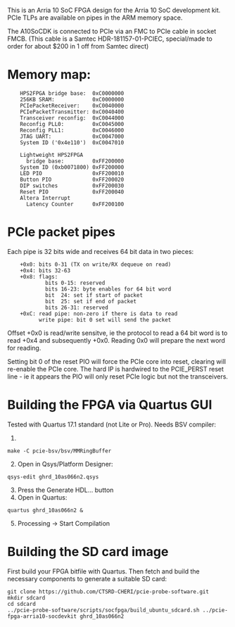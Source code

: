 This is an Arria 10 SoC FPGA design for the Arria 10 SoC development kit.
PCIe TLPs are available on pipes in the ARM memory space.

The A10SoCDK is connected to PCIe via an FMC to PCIe cable in socket FMCB. 
(This cable is a Samtec HDR-181157-01-PCIEC, special/made to order for about
$200 in 1 off from Samtec direct)

# Memory map:

```
    HPS2FPGA bridge base:  0xC0000000
    256KB SRAM:            0xC0000000
    PCIePacketReceiver:    0xC0040000
    PCIePacketTransmitter: 0xC0040400
    Transceiver reconfig:  0xC0044000
    Reconfig PLL0:         0xC0045000
    Reconfig PLL1:         0xC0046000
    JTAG UART:             0xC0047000
    System ID ('0x4e110')  0xC0047010

    Lightweight HPS2FPGA
      bridge base:         0xFF200000
    System ID (0xb0071800) 0xFF200000
    LED PIO                0xFF200010
    Button PIO             0xFF200020
    DIP switches           0xFF200030
    Reset PIO              0xFF200040
    Altera Interrupt
      Latency Counter      0xFF200100
```

# PCIe packet pipes

Each pipe is 32 bits wide and receives 64 bit data in two pieces:

```
    +0x0: bits 0-31 (TX on write/RX dequeue on read)
    +0x4: bits 32-63
    +0x8: flags:
            bits 0-15: reserved
            bits 16-23: byte enables for 64 bit word
            bit  24: set if start of packet
            bit  25: set if end of packet
            bits 26-31: reserved
    +0xC: read pipe: non-zero if there is data to read
          write pipe: bit 0 set will send the packet
```

Offset +0x0 is read/write sensitve, ie the protocol to read a 64 bit word
is to read +0x4 and subsequently +0x0.  Reading 0x0 will prepare the next
word for reading.

Setting bit 0 of the reset PIO will force the PCIe core into reset, clearing
will re-enable the PCIe core.  The hard IP is hardwired to the PCIE_PERST
reset line - ie it appears the PIO will only reset PCIe logic but not the
transceivers.

# Building the FPGA via Quartus GUI

Tested with Quartus 17.1 standard (not Lite or Pro).  Needs BSV compiler:

1. 
```
make -C pcie-bsv/bsv/MMRingBuffer
```
2. Open in Qsys/Platform Designer:
```
qsys-edit ghrd_10as066n2.qsys
```
3. Press the Generate HDL... button
4. Open in Quartus:
```
quartus ghrd_10as066n2 &
```
5. Processing -> Start Compilation


# Building the SD card image

First build your FPGA bitfile with Quartus.  Then fetch and build the
necessary components to generate a suitable SD card:

```
git clone https://github.com/CTSRD-CHERI/pcie-probe-software.git
mkdir sdcard
cd sdcard
../pcie-probe-software/scripts/socfpga/build_ubuntu_sdcard.sh ../pcie-fpga-arria10-socdevkit ghrd_10as066n2
```
